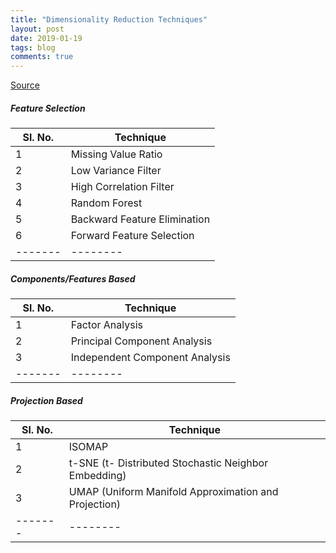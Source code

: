 ```yaml
---
title: "Dimensionality Reduction Techniques"
layout: post
date: 2019-01-19
tags: blog
comments: true
--- 
```

[Source](https://www.analyticsvidhya.com/blog/2018/08/dimensionality-reduction-techniques-python/)

##### Feature Selection

| Sl. No. | Technique |
|-------|--------|
1 | Missing Value Ratio |
2 | Low Variance Filter |
3 | High Correlation Filter |
4 | Random Forest |
5 | Backward Feature Elimination |
6 | Forward Feature Selection |
|-------|--------|


##### Components/Features Based 

| Sl. No. | Technique |
|-------|--------|
1 | Factor Analysis |
2 | Principal Component Analysis |
3 | Independent Component Analysis |
|-------|--------|


##### Projection Based 

| Sl. No. | Technique |
|-------|--------|
1 | ISOMAP |
2 | t-SNE (t- Distributed Stochastic Neighbor Embedding)|
3 | UMAP (Uniform Manifold Approximation and Projection) |
|-------|--------|
